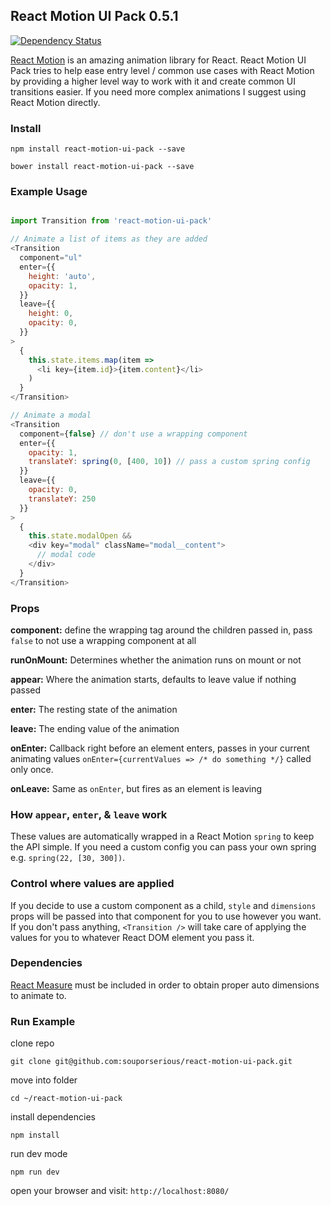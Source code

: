 ## React Motion UI Pack 0.5.1

[![Dependency Status](https://david-dm.org/souporserious/react-motion-ui-pack.svg)](https://david-dm.org/souporserious/react-motion-ui-pack)

[React Motion](https://github.com/chenglou/react-motion) is an amazing animation library for React. React Motion UI Pack tries to help ease entry level / common use cases with React Motion by providing a higher level way to work with it and create common UI transitions easier. If you need more complex animations I suggest using React Motion directly.

### Install

`npm install react-motion-ui-pack --save`

`bower install react-motion-ui-pack --save`

### Example Usage

```js

import Transition from 'react-motion-ui-pack'

// Animate a list of items as they are added
<Transition
  component="ul"
  enter={{
    height: 'auto',
    opacity: 1,
  }}
  leave={{
    height: 0,
    opacity: 0,
  }}
>  
  {
    this.state.items.map(item =>
      <li key={item.id}>{item.content}</li>
    )
  }
</Transition>

// Animate a modal
<Transition
  component={false} // don't use a wrapping component
  enter={{
    opacity: 1,
    translateY: spring(0, [400, 10]) // pass a custom spring config
  }}
  leave={{
    opacity: 0,
    translateY: 250
  }}
>
  {
    this.state.modalOpen &&
    <div key="modal" className="modal__content">
      // modal code
    </div>
  }
</Transition>
```

### Props
**component:** define the wrapping tag around the children passed in, pass `false` to not use a wrapping component at all

**runOnMount:** Determines whether the animation runs on mount or not

**appear:** Where the animation starts, defaults to leave value if nothing passed

**enter:** The resting state of the animation

**leave:** The ending value of the animation

**onEnter:** Callback right before an element enters, passes in your current animating values `onEnter={currentValues => /* do something */}` called only once.

**onLeave:** Same as `onEnter`, but fires as an element is leaving

### How `appear`, `enter`, & `leave` work
These values are automatically wrapped in a React Motion `spring` to keep the API simple. If you need a custom config you can pass your own spring e.g. `spring(22, [30, 300])`.

### Control where values are applied
If you decide to use a custom component as a child, `style` and `dimensions` props will be passed into that component for you to use however you want. If you don't pass anything, `<Transition />` will take care of applying the values for you to whatever React DOM element you pass it.

### Dependencies
[React Measure](https://github.com/souporserious/react-measure) must be included in order to obtain proper auto dimensions to animate to.

### Run Example

clone repo

`git clone git@github.com:souporserious/react-motion-ui-pack.git`

move into folder

`cd ~/react-motion-ui-pack`

install dependencies

`npm install`

run dev mode

`npm run dev`

open your browser and visit: `http://localhost:8080/`